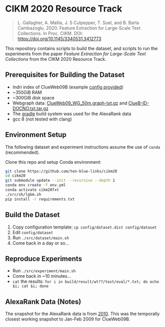 # CIKM 2020 Resource Track

> L. Gallagher, A. Mallia, J. S Culpepper, T. Suel, and B. Barla Cambazoglu.
> 2020. Feature Extraction for Large-Scale Text Collections. In Proc. CIKM.
> DOI: https://doi.org/10.1145/3340531.3412773

This repository contains scripts to build the dataset, and scripts to
run the experiments from the paper _Feature Extraction for Large-Scale Text
Collections_ from the CIKM 2020 Resource Track.

## Prerequisites for Building the Dataset

* Indri index of ClueWeb09B (example [config provided][clueindri])
* ~350GiB RAM
* ~300GiB disk space
* Webgraph data: [ClueWeb09_WG_50m.graph-txt.gz][graph] and [ClueB-ID-DOCNO.txt.tar.gz][iddocno]
* The [gradle][gradleversion] build system was used for the AlexaRank data
* gcc 8 (not tested with clang)

[clueindri]: config/clueweb09b.xml
[graph]: http://boston.lti.cs.cmu.edu/clueweb09/WebGraph/ClueWeb09_WG_50m.graph-txt.gz
[iddocno]: http://boston.lti.cs.cmu.edu/clueweb09/pagerank/ClueB-ID-DOCNO.txt.tar.gz

## Environment Setup

The following dataset and experiment instructions assume the use of `conda`
(recommended).

Clone this repo and setup Conda environment:

```sh
git clone https://github.com/ten-blue-links/cikm20
cd cikm20
git submodule update --init --recursive --depth 1
conda env create -f env.yml
conda activate cikm20fxt
./src/sh/lgbm.sh
pip install -r requirements.txt
```

## Build the Dataset

1. Copy configuration template: `cp config/dataset.dist config/dataset`
2. Edit `config/dataset`
3. Run `./src/dataset/main.sh`
4. Come back in a day or so...

## Reproduce Experiments

* Run `./src/experiment/main.sh`
* Come back in ~10 minutes...
* `cat` the results: `for i in build/result/wt??/test/eval/*.txt; do echo $i; cat $i; done`

## AlexaRank Data (Notes)

The snapshot for the AlexaRank data is from [2010][alexarank].
This was the temporally closest working snapshot to Jan-Feb 2009 for
ClueWeb09B.

[alexarank]: https://web.archive.org/web/20100623204449/http://s3.amazonaws.com/alexa-static/top-1m.csv.zip
[guava]: https://github.com/google/guava
[gradleversion]: https://services.gradle.org/distributions/gradle-5.6.3-bin.zip
